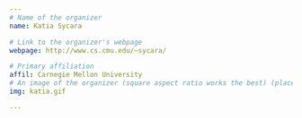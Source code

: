 ```yaml
---
# Name of the organizer
name: Katia Sycara

# Link to the organizer's webpage
webpage: http://www.cs.cmu.edu/~sycara/

# Primary affiliation
affil: Carnegie Mellon University
# An image of the organizer (square aspect ratio works the best) (place in the `assets/img/organizers` directory)
img: katia.gif

---
```

